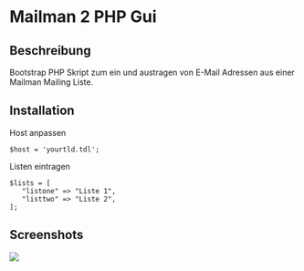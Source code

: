 Mailman 2 PHP Gui
=======

Beschreibung
------------
Bootstrap PHP Skript zum ein und austragen von E-Mail Adressen aus einer Mailman Mailing Liste.
    
Installation
------------
Host anpassen

    $host = 'yourtld.tdl'; 

Listen eintragen

    $lists = [
       "listone" => "Liste 1",
       "listtwo" => "Liste 2",
    ];

Screenshots
------------
![](http://fs5.directupload.net/images/170130/z6kfsnmq.png)
